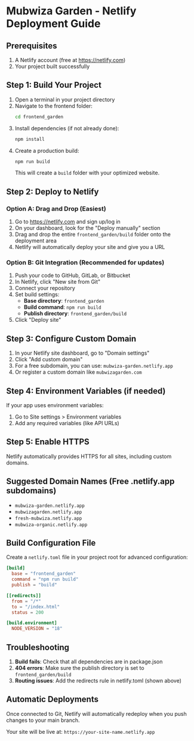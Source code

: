 # Mubwiza Garden - Netlify Deployment Guide

## Prerequisites
1. A Netlify account (free at https://netlify.com)
2. Your project built successfully

## Step 1: Build Your Project
1. Open a terminal in your project directory
2. Navigate to the frontend folder:
   ```bash
   cd frontend_garden
   ```
3. Install dependencies (if not already done):
   ```bash
   npm install
   ```
4. Create a production build:
   ```bash
   npm run build
   ```
   This will create a `build` folder with your optimized website.

## Step 2: Deploy to Netlify

### Option A: Drag and Drop (Easiest)
1. Go to https://netlify.com and sign up/log in
2. On your dashboard, look for the "Deploy manually" section
3. Drag and drop the entire `frontend_garden/build` folder onto the deployment area
4. Netlify will automatically deploy your site and give you a URL

### Option B: Git Integration (Recommended for updates)
1. Push your code to GitHub, GitLab, or Bitbucket
2. In Netlify, click "New site from Git"
3. Connect your repository
4. Set build settings:
   - **Base directory**: `frontend_garden`
   - **Build command**: `npm run build`
   - **Publish directory**: `frontend_garden/build`
5. Click "Deploy site"

## Step 3: Configure Custom Domain
1. In your Netlify site dashboard, go to "Domain settings"
2. Click "Add custom domain"
3. For a free subdomain, you can use: `mubwiza-garden.netlify.app`
4. Or register a custom domain like `mubwizagarden.com`

## Step 4: Environment Variables (if needed)
If your app uses environment variables:
1. Go to Site settings > Environment variables
2. Add any required variables (like API URLs)

## Step 5: Enable HTTPS
Netlify automatically provides HTTPS for all sites, including custom domains.

## Suggested Domain Names (Free .netlify.app subdomains)
- `mubwiza-garden.netlify.app`
- `mubwizagarden.netlify.app`
- `fresh-mubwiza.netlify.app`
- `mubwiza-organic.netlify.app`

## Build Configuration File
Create a `netlify.toml` file in your project root for advanced configuration:

```toml
[build]
  base = "frontend_garden"
  command = "npm run build"
  publish = "build"

[[redirects]]
  from = "/*"
  to = "/index.html"
  status = 200

[build.environment]
  NODE_VERSION = "18"
```

## Troubleshooting
1. **Build fails**: Check that all dependencies are in package.json
2. **404 errors**: Make sure the publish directory is set to `frontend_garden/build`
3. **Routing issues**: Add the redirects rule in netlify.toml (shown above)

## Automatic Deployments
Once connected to Git, Netlify will automatically redeploy when you push changes to your main branch.

Your site will be live at: `https://your-site-name.netlify.app`
